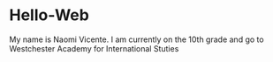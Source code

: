 # Hello-Web
My name is Naomi Vicente.
I am currently on the 10th grade and go to Westchester Academy for International Stuties
